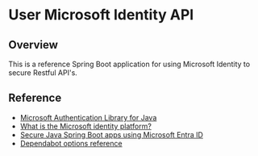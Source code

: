 # User Microsoft Identity API

## Overview
This is a reference Spring Boot application for using Microsoft Identity to secure Restful API's.

## Reference
- [Microsoft Authentication Library for Java](https://learn.microsoft.com/en-us/entra/msal/java/)
- [What is the Microsoft identity platform?](https://learn.microsoft.com/en-us/entra/identity-platform/v2-overview)
- [Secure Java Spring Boot apps using Microsoft Entra ID](https://learn.microsoft.com/en-us/azure/developer/java/identity/enable-spring-boot-webapp-authentication-entra-id?tabs=aca)
- [Dependabot options reference](https://docs.github.com/en/code-security/dependabot/working-with-dependabot/dependabot-options-reference)